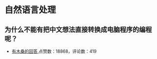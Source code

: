 # 自然语言处理
## 为什么不能有把中文想法直接转换成电脑程序的编程呢？
- [有木桑的回答](https://www.zhihu.com/question/429150333/answer/1568405390),点赞数：18868，评论数：419
